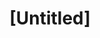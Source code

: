 ---
pid: PT164
title: "[Untitled]"
location_transcription: Society Hill
zipcode: '19123'
outside_phl: 
neighborhood: Northern Liberties,Loft District
age: '70'
age_range: 70+
instagram: 
image_file_name: PT_164.jpg
proposal_transcription: A monument featuring the Clark/Dilworth era in Philadelphia.
  Should be in Society Hill
topic: Figure,History,Philadelphia,Politics
topic_summary: 0, 0, 0, 0
type: Other No Form
keywords_other: 
credit: 
image_labels: 
twitter: 
facebook: 
permalink: "/monuments/pt164/"
layout: item-page
---